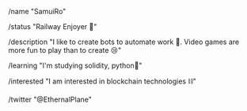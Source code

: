 /name "SamuiRo"

/status "Railway Enjoyer 💞"

/description "I like to create bots to automate work 🤖. Video games are more fun to play than to create 😢"

/learning "I'm studying solidity, python🐍"

/interested "I am interested in blockchain technologies ⛓"

/twitter "@EthernalPlane"
